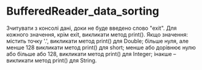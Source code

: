 # BufferedReader_data_sorting
Зчитувати з консолі дані, доки не буде введено слово "exit".
Для кожного значення, крім exit, викликати метод print(). Якщо значення:
містить точку '.', викликати метод print() для Double;
більше нуля, але менше 128 викликати метод print() для short;
менше або дорівнює нулю або більше або 128, викликати метод print() для Integer;
інакше – викликати метод print() для String.
